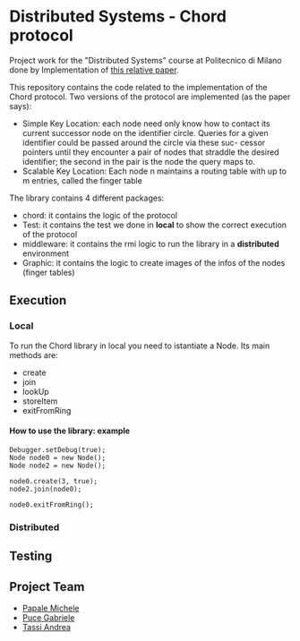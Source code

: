 # Distributed Systems - Chord protocol
Project work for the "Distributed Systems" course at Politecnico di Milano done by 
Implementation of [this relative paper](https://pdos.csail.mit.edu/papers/ton:chord/paper-ton.pdf).

This repository contains the code related to the implementation of the Chord protocol.
Two versions of the protocol are implemented (as the paper says):

- Simple Key Location: each node need only know how to contact its current successor node on the identifier circle. Queries for a given identifier could be passed around the circle via these suc- cessor pointers until they encounter a pair of nodes that straddle the desired identifier; the second in the pair is the node the query maps to.
- Scalable Key Location: Each node n maintains a routing table with up to m entries, called the finger table

The library contains 4 different packages:
- chord: it contains the logic of the protocol
- Test: it contains the test we done in **local** to show the correct execution of the protocol
- middleware: it contains the rmi logic to run the library in a **distributed** environment
- Graphic: it contains the logic to create images of the infos of the nodes (finger tables)

## Execution
### Local
To run the Chord library in local you need to istantiate a Node. Its main methods are:
- create
- join
- lookUp
- storeItem
- exitFromRing

#### How to use the library: example

    Debugger.setDebug(true);
    Node node0 = new Node();
    Node node2 = new Node();
    
    node0.create(3, true);
    node2.join(node0);

    node0.exitFromRing();
    


### Distributed

## Testing

## Project Team
- [Papale Michele](https://github.com/michelepapale1996)
- [Puce Gabriele](https://github.com/gabpuce)
- [Tassi Andrea](https://github.com/andre19a)